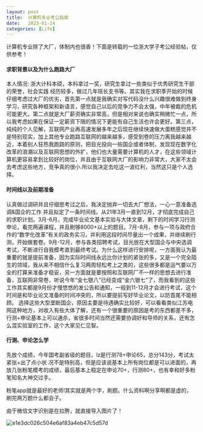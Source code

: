 ```yaml
---
layout:	post
title:	计算机专业考公指南
date:	2023-01-14
categories:	[Life]
---
```


计算机专业除了大厂，体制内也很香！下面是转载的一位浙大学子考公经验帖，仅供参考！

#### 求职背景以及为什么跑路大厂

本人情况: 浙大计科本硕，本科拿过一奖，研究生拿过一些类似于优秀研究生干部的荣誉，社会实践
经历较多，做过几年班长支书等。其实我在求职季开始的时候仔细考虑过大厂的优劣，首先第一点就是我确实对写代码没什么兴趣很难做到终身学习，研究各种框架和新语言，感觉自己以后的竞争力不会太强，中年被裁的危机可能更大。第二点就是大厂薪资确实非常高，但是相对来说也确实稍微忙一点，所以我考虑如果在保证一定薪资下限的情况下更能有自己生活也许会更好。第三点，纯纯的个人见解，互联网产业再高速发展多年之后现在继续快速做大蛋糕感觉并不是特别现实，加上其他专业跑路互联网的越来越多，感受到卷的压力离我越来越近，本着别人狂热我跑路的原则，把目光投向一些国企或者体制，发现现在数字化改革的浪潮以及互联网思想的外扩，他们也大量需要计算机的人才，在这些领域计算机更容易拿到比较好的岗位，并且由于互联网大厂的影响力非常大，大家不太会去考虑这些地方，竞争真的很小.所以我决定去吃这一波红利，当然这只是个人选择。

#### 时间线以及前期准备

认真做过调研并且仔细思考过之后，我决定抛弃一切去大厂想法，一心一意准备选调&国企的工作
并且拟定了一条时间线。从21年3月一直到12月，才彻底完成自己的求职计划。3月-6月，完成毕业论文基本实验与大体文章，剩下的时间学习行测申论，看完两遍课程，并且刷够8000+以上的题目。7月-8月，参与一项与政府合作的“数字化改革”有关的政务实习，并利用这段时间尽量出一个成果，并继续刷行测，开始做套卷。9月-12月，参与各类招聘考试，目光放在大型国企与中央选调考试，不断进行自我模考直到最终考试。为什么这样进行安排呢，一方面我认为最重要的就是提前准备，因为实际时间线永远比你计划的紧张的多，又是一个完全陌生的领域，我从来不相信什么复习两周轻松考上之类的，这些很多都是运气要以万全的打算来准备才稳妥，另一方面就是要按照和互联网厂不一样的思想去进行准备，互联网非常卷，听说今年“金七银八”已经变成“金六银七”了，而我看到的这些工作其实都是9月份才慢悠悠的发公告和通知，一般到11-12月才会进行考试，这个时间是和毕业论文准备的时间冲突的，所以要提前写好毕业论文，以防首尾不能相顾。
选择这些大型垄断国企，原因主要是待遇确实比较好，可以看看类似江苏电网这种地方，对收入有些大体了解，还有一个很重要的原因是考的东西都差不多，行测+申论基本上可以通杀，省很多时间当然还需要协调好和导师的关系，还有怎么混实验室的工作，这个大家见仁见智。

#### 行测、申论怎么学

先放个成绩，今年国考副省级的题目，lz是行测78+申论65，总分143分，考试太紧张+出了点小状
况不是特别高，但是应该说基本上所有岗位都是可以进面的，再放几张粉笔模考的成绩，最后基本上稳定在申论70+，行测80+，也有幸和好多粉笔知名大神交过手。

粉笔app就是最好的老师!其实就是两个字，刷题。什么资料啊分享啊都是虚的，刷完两万题什么都会子。

由于微信文字识别是在拉胯，就直接导入图片了！

![e1e3dc026c504e6af83a4eb47c5d57d](https://user-images.githubusercontent.com/88172940/212444865-e13c94c1-ddb9-4e92-b93f-be144245bc40.jpg)







